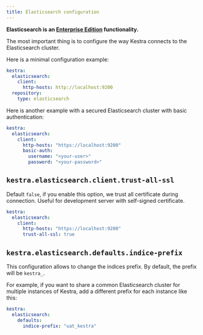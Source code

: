 ```yaml
---
title: Elasticsearch configuration
---
```


**Elasticsearch is an [Enterprise Edition](/enterprise) functionality.**

The most important thing is to configure the way Kestra connects to the Elasticsearch cluster.

Here is a minimal configuration example:
```yaml
kestra:
  elasticsearch:
    client:
      http-hosts: http://localhost:9200
  repository:
    type: elasticsearch
```

Here is another example with a secured Elasticsearch cluster with basic authentication:

```yaml
kestra:
  elasticsearch:
    client:
      http-hosts: "https://localhost:9200"
      basic-auth:
        username: "<your-user>"
        password: "<your-password>"
```

## `kestra.elasticsearch.client.trust-all-ssl`
Default `false`, if you enable this option, we trust all certificate during connection. Useful for development server with self-signed certificate.

```yaml
kestra:
  elasticsearch:
    client:
      http-hosts: "https://localhost:9200"
      trust-all-ssl: true
```

## `kestra.elasticsearch.defaults.indice-prefix`
This configuration allows to change the indices prefix. By default, the prefix will be `kestra_`.

For example, if you want to share a common Elasticsearch cluster for multiple instances of Kestra, add a different prefix for each instance like this:

```yaml
kestra:
  elasticsearch:
    defaults:
      indice-prefix: "uat_kestra"
```
